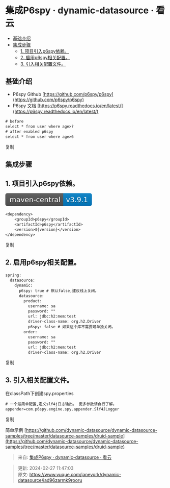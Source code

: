 # 集成P6spy · dynamic-datasource · 看云

+ [基础介绍](https://www.kancloud.cn/tracy5546/dynamic-datasource/2268591#_2)
+ [集成步骤](https://www.kancloud.cn/tracy5546/dynamic-datasource/2268591#_14)
    - [1. 项目引入p6spy依赖。](https://www.kancloud.cn/tracy5546/dynamic-datasource/2268591#1_p6spy_16)
    - [2. 启用p6spy相关配置。](https://www.kancloud.cn/tracy5546/dynamic-datasource/2268591#2_p6spy_28)
    - [3. 引入相关配置文件。](https://www.kancloud.cn/tracy5546/dynamic-datasource/2268591#3__49)

## 基础介绍
+ P6spy Github [https://github.com/p6spy/p6spy](https://github.com/p6spy/p6spy)
+ P6spy 文档 [https://p6spy.readthedocs.io/en/latest/](https://p6spy.readthedocs.io/en/latest/)

```plain
# before
select * from user where age>?
# after enabled p6spy
select * from user where age>6
```

复制

## 集成步骤
## 1. 项目引入p6spy依赖。
![1709005621731-f3abae85-9caa-438a-9012-ce6a17e709db.svg](./img/A9eWtuMIpWylEf4u/1709005621731-f3abae85-9caa-438a-9012-ce6a17e709db-076040.svg)

```plain
<dependency>
    <groupId>p6spy</groupId>
    <artifactId>p6spy</artifactId>
    <version>${version}</version>
</dependency>
```

复制

## 2. 启用p6spy相关配置。
```plain
spring:
  datasource:
    dynamic:
      p6spy: true # 默认false,建议线上关闭。
      datasource:
        product:
          username: sa
          password: ""
          url: jdbc:h2:mem:test
          driver-class-name: org.h2.Driver
          p6spy: false # 如果这个库不需要可单独关闭。
        order:
          username: sa
          password: ""
          url: jdbc:h2:mem:test
          driver-class-name: org.h2.Driver
```

复制

## 3. 引入相关配置文件。
在classPath下创建spy.properties

```plain
# 一个最简单配置,定义slf4j日志输出。 更多参数请自行了解。
appender=com.p6spy.engine.spy.appender.Slf4JLogger
```

复制

简单示例 [https://github.com/dynamic-datasource/dynamic-datasource-samples/tree/master/datasource-samples/druid-sample](https://github.com/dynamic-datasource/dynamic-datasource-samples/tree/master/datasource-samples/druid-sample)  


> 来自: [集成P6spy · dynamic-datasource · 看云](https://www.kancloud.cn/tracy5546/dynamic-datasource/2268591)
>



> 更新: 2024-02-27 11:47:03  
> 原文: <https://www.yuque.com/janeyork/dynamic-datasource/iad96zarmk9rooru>